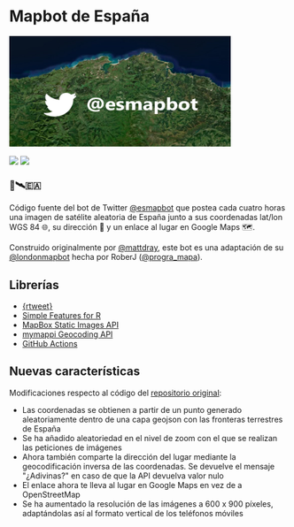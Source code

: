 # Mapbot de España 

<img src="@esmapbot.png" width="400" height="200" text-align: center></div>

[![](https://img.shields.io/badge/@esmapbot-white?style=for-the-badge&labelColor=blue&logo=Twitter&logoColor=white)](https://twitter.com/esmapbot)
[![](https://img.shields.io/badge/Wordpress-white?style=for-the-badge&labelColor=grey&logo=wordpress&logoColor=white)](https://programapa.wordpress.com/2021/10/15/mapbot-esp/)


### 🤖🛰️🇪🇦



Código fuente del bot de Twitter [@esmapbot](https://www.twitter.com/esmapbot) que postea cada cuatro horas una imagen de satélite aleatoria de España junto a sus coordenadas lat/lon WGS 84 🌐, su dirección 📍 y un enlace al lugar en Google Maps 🗺.

Construido originalmente por [@mattdray](https://twitter.com/mattdray), este bot es una adaptación de su [@londonmapbot](https://twitter.com/londonmapbot) hecha por RoberJ ([@progra_mapa](https://www.twitter.com/progra_mapa)). 

## Librerías 

* [{rtweet}](https://docs.ropensci.org/rtweet/)
* [Simple Features for R](https://github.com/r-spatial/sf/)
* [MapBox Static Images API](https://docs.mapbox.com/api/maps/static-images/)
* [mymappi Geocoding API](https://mymappi.com/es/geocoding/)
* [GitHub Actions](https://docs.github.com/en/actions) 


## Nuevas características
Modificaciones respecto al código del [repositorio original](https://github.com/matt-dray/londonmapbot):

* Las coordenadas se obtienen a partir de un punto generado aleatoriamente dentro de una capa geojson con las fronteras terrestres de España
* Se ha añadido aleatoriedad en el nivel de zoom con el que se realizan las peticiones de imágenes
* Ahora también comparte la dirección del lugar mediante la geocodificación inversa de las coordenadas. Se devuelve el mensaje "¿Adivinas?" en caso de que la API devuelva valor nulo
* El enlace ahora te lleva al lugar en Google Maps en vez de a OpenStreetMap
* Se ha aumentado la resolución de las imágenes a 600 x 900 píxeles, adaptándolas así al formato vertical de los teléfonos móviles







